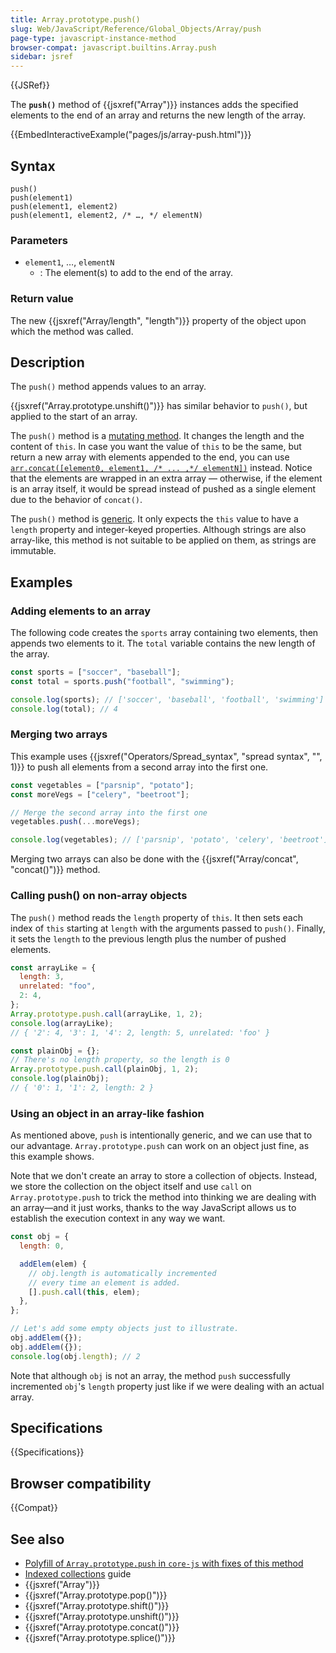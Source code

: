 ```yaml
---
title: Array.prototype.push()
slug: Web/JavaScript/Reference/Global_Objects/Array/push
page-type: javascript-instance-method
browser-compat: javascript.builtins.Array.push
sidebar: jsref
---
```


{{JSRef}}

The **`push()`** method of {{jsxref("Array")}} instances adds the specified elements to the end of
an array and returns the new length of the array.

{{EmbedInteractiveExample("pages/js/array-push.html")}}

## Syntax

```js-nolint
push()
push(element1)
push(element1, element2)
push(element1, element2, /* …, */ elementN)
```

### Parameters

- `element1`, …, `elementN`
  - : The element(s) to add to the end of the array.

### Return value

The new {{jsxref("Array/length", "length")}} property of the object upon which the method was called.

## Description

The `push()` method appends values to an array.

{{jsxref("Array.prototype.unshift()")}} has similar behavior to `push()`, but applied to the start of an array.

The `push()` method is a [mutating method](/en-US/docs/Web/JavaScript/Reference/Global_Objects/Array#copying_methods_and_mutating_methods). It changes the length and the content of `this`. In case you want the value of `this` to be the same, but return a new array with elements appended to the end, you can use [`arr.concat([element0, element1, /* ... ,*/ elementN])`](/en-US/docs/Web/JavaScript/Reference/Global_Objects/Array/concat) instead. Notice that the elements are wrapped in an extra array — otherwise, if the element is an array itself, it would be spread instead of pushed as a single element due to the behavior of `concat()`.

The `push()` method is [generic](/en-US/docs/Web/JavaScript/Reference/Global_Objects/Array#generic_array_methods). It only expects the `this` value to have a `length` property and integer-keyed properties. Although strings are also array-like, this method is not suitable to be applied on them, as strings are immutable.

## Examples

### Adding elements to an array

The following code creates the `sports` array containing two elements, then
appends two elements to it. The `total` variable contains the new length of
the array.

```js
const sports = ["soccer", "baseball"];
const total = sports.push("football", "swimming");

console.log(sports); // ['soccer', 'baseball', 'football', 'swimming']
console.log(total); // 4
```

### Merging two arrays

This example uses {{jsxref("Operators/Spread_syntax", "spread syntax", "", 1)}} to push all elements from a
second array into the first one.

```js
const vegetables = ["parsnip", "potato"];
const moreVegs = ["celery", "beetroot"];

// Merge the second array into the first one
vegetables.push(...moreVegs);

console.log(vegetables); // ['parsnip', 'potato', 'celery', 'beetroot']
```

Merging two arrays can also be done with the {{jsxref("Array/concat", "concat()")}} method.

### Calling push() on non-array objects

The `push()` method reads the `length` property of `this`. It then sets each index of `this` starting at `length` with the arguments passed to `push()`. Finally, it sets the `length` to the previous length plus the number of pushed elements.

```js
const arrayLike = {
  length: 3,
  unrelated: "foo",
  2: 4,
};
Array.prototype.push.call(arrayLike, 1, 2);
console.log(arrayLike);
// { '2': 4, '3': 1, '4': 2, length: 5, unrelated: 'foo' }

const plainObj = {};
// There's no length property, so the length is 0
Array.prototype.push.call(plainObj, 1, 2);
console.log(plainObj);
// { '0': 1, '1': 2, length: 2 }
```

### Using an object in an array-like fashion

As mentioned above, `push` is intentionally generic, and we can use that to
our advantage. `Array.prototype.push` can work on an object just fine, as
this example shows.

Note that we don't create an array to store a collection of objects. Instead, we store
the collection on the object itself and use `call` on
`Array.prototype.push` to trick the method into thinking we are dealing with
an array—and it just works, thanks to the way JavaScript allows us to establish the
execution context in any way we want.

```js
const obj = {
  length: 0,

  addElem(elem) {
    // obj.length is automatically incremented
    // every time an element is added.
    [].push.call(this, elem);
  },
};

// Let's add some empty objects just to illustrate.
obj.addElem({});
obj.addElem({});
console.log(obj.length); // 2
```

Note that although `obj` is not an array, the method `push`
successfully incremented `obj`'s `length` property just like if we
were dealing with an actual array.

## Specifications

{{Specifications}}

## Browser compatibility

{{Compat}}

## See also

- [Polyfill of `Array.prototype.push` in `core-js` with fixes of this method](https://github.com/zloirock/core-js#ecmascript-array)
- [Indexed collections](/en-US/docs/Web/JavaScript/Guide/Indexed_collections) guide
- {{jsxref("Array")}}
- {{jsxref("Array.prototype.pop()")}}
- {{jsxref("Array.prototype.shift()")}}
- {{jsxref("Array.prototype.unshift()")}}
- {{jsxref("Array.prototype.concat()")}}
- {{jsxref("Array.prototype.splice()")}}

